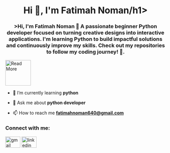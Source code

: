 <h1 align="center">Hi 👋, I'm Fatimah Noman/h1>
<h3 align="center">>Hi, I'm Fatimah Noman 👋
A passionate beginner Python developer focused on turning creative designs into interactive applications. I'm learning Python to build impactful solutions and continuously improve my skills. Check out my repositories to follow my coding journey! 🌱.</h3>



<p align="left"> 
    <img src="https://static.wixstatic.com/media/a27d24_aab4b1abedb64829a86c6066b83cbda9~mv2.gif" height="80" alt="Read More" />
  </a>

       

- 🌱 I’m currently learning **python**

- 💬 Ask me about **python developer**

- 📫 How to reach me **fatimahnoman640@gmail.com**


<h3 align="left">Connect with me:</h3>
<p align="left">
<div  dir="auto"
  <a href="fatimahnoman640@gmail.com">
    <img src="https://raw.githubusercontent.com/maurodesouza/profile-readme-generator/master/src/assets/icons/social/gmail/default.svg" width="47" height="35" alt="gmail logo" style="max-width: 100%;">
  </a>
  <a href="https://www.linkedin.com/in/fatimah-noman-3927b3342/" rel="nofollow">
    <img src="https://raw.githubusercontent.com/maurodesouza/profile-readme-generator/master/src/assets/icons/social/linkedin/default.svg" width="47" height="35" alt="linkedin logo" style="max-width: 100%;">
    </a>
</p>






